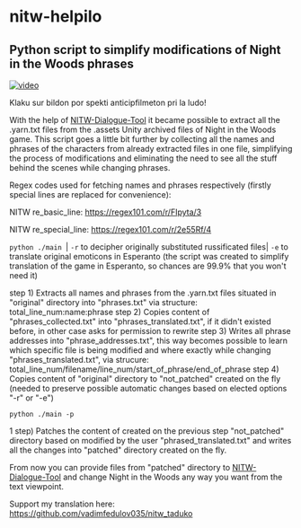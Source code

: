 # nitw-helpilo
## Python script to simplify modifications of Night in the Woods phrases

[![video](https://github.com/vadimfedulov035/nitw-helpilo/main/cover.png)](https://www.youtube.com/watch?v=u17kM8oSz3k)

Klaku sur bildon por spekti anticipfilmeton pri la ludo!

With the help of [NITW-Dialogue-Tool](https://github.com/emberimp/NITW-Dialogue-Tool) it became possible to extract all the .yarn.txt files from the .assets Unity archived files of Night in the Woods game. This script goes a little bit further by collecting all the names and phrases of the characters from already extracted files in one file, simplifying the process of modifications and eliminating the need to see all the stuff behind the scenes while changing phrases.

Regex codes used for fetching names and phrases respectively (firstly special lines are replaced for convenience):

NITW re_basic_line: https://regex101.com/r/FIpyta/3

NITW re_special_line: https://regex101.com/r/2e55Rf/4

`python ./main `| `-r` to decipher originally substituted russificated files| `-e` to translate original emoticons in Esperanto (the script was created to simplify translation of the game in Esperanto, so chances are 99.9% that you won't need it)

step 1) Extracts all names and phrases from the .yarn.txt files situated in "original" directory into "phrases.txt" via structure: total_line_num:name:phrase
step 2) Copies content of "phrases_collected.txt" into "phrases_translated.txt", if it didn't existed before, in other case asks for permission to rewrite
step 3) Writes all phrase addresses into "phrase_addresses.txt", this way becomes possible to learn which specific file is being modified and where exactly while changing "phrases_translated.txt", via strucure: total_line_num/filename/line_num/start_of_phrase/end_of_phrase
step 4) Copies content of "original" directory to "not_patched" created on the fly (needed to preserve possible automatic changes based on elected options "-r" or "-e")

`python ./main -p`

1 step) Patches the content of created on the previous step "not_patched" directory based on modified by the user "phrased_translated.txt" and writes all the changes into "patched" directory created on the fly.

From now you can provide files from "patched" directory to [NITW-Dialogue-Tool](https://github.com/emberimp/NITW-Dialogue-Tool) and change Night in the Woods any way you want from the text viewpoint.

Support my translation here:
https://github.com/vadimfedulov035/nitw_taduko
